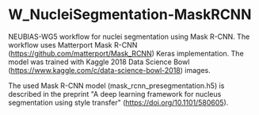 # W_NucleiSegmentation-MaskRCNN
NEUBIAS-WG5 workflow for nuclei segmentation using Mask R-CNN. The workflow uses Matterport Mask R-CNN (https://github.com/matterport/Mask_RCNN) Keras implementation. The model was trained with Kaggle 2018 Data Science Bowl (https://www.kaggle.com/c/data-science-bowl-2018) images.

The used Mask R-CNN model (mask_rcnn_presegmentation.h5) is described in the preprint "A deep learning framework for nucleus segmentation using style transfer" (https://doi.org/10.1101/580605).
